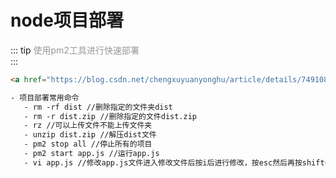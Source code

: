 # node项目部署
::: tip   <span style="color:#999;font-weight: initial;">使用pm2工具进行快速部署</span>                   				  
:::
```html
<a href="https://blog.csdn.net/chengxuyuanyonghu/article/details/74910875" target="_blank" rel="noreferrer">pm2常用的命令</a>

- 项目部署常用命令
   - rm -rf dist //删除指定的文件夹dist
   - rm -r dist.zip //删除指定的文件dist.zip
   - rz //可以上传文件不能上传文件夹
   - unzip dist.zip //解压dist文件
   - pm2 stop all //停止所有的项目
   - pm2 start app.js //运行app.js
   - vi app.js //修改app.js文件进入修改文件后按i后进行修改，按esc然后再按shift+z+z退出并保存文件

```
